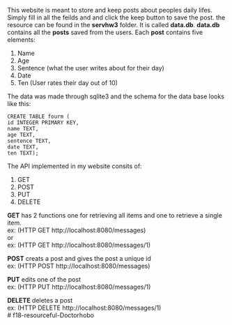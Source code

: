 This website is meant to store and keep posts about peoples daily lifes. Simply fill in all the feilds and and click the keep button to save the post.
the resource can be found in the **servhw3** folder. It is called **data.db**.
**data.db** contains all the **posts** saved from the users. Each **post** contains five elements:
1. Name
2. Age
3. Sentence (what the user writes about for their day)
4. Date
5. Ten (User rates their day out of 10)

The data was made through sqlite3 and the schema for the data base looks like this:
```sqlite3
CREATE TABLE fourm (
id INTEGER PRIMARY KEY,
name TEXT,
age TEXT,
sentence TEXT,
date TEXT,
ten TEXT);
```

The API implemented in my website consits of:
1. GET
2. POST
3. PUT
4. DELETE

**GET** has 2 functions one for retrieving all items and one to retrieve a single item.<br />
ex: (HTTP GET http://localhost:8080/messages)<br />
or<br />
ex: (HTTP GET http://localhost:8080/messages/1)<br />

**POST** creats a post and gives the post a unique id<br />
ex: (HTTP POST http://localhost:8080/messages)<br />

**PUT** edits one of the post<br />
ex: (HTTP PUT http://localhost:8080/messages/1)<br />

**DELETE** deletes a post<br />
ex: (HTTP DELETE http://localhost:8080/messages/1)<br /># f18-resourceful-Doctorhobo
